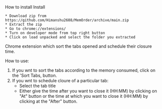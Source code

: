 How to install Install


    * Download zip from https://github.com/Himanshu2608/MemOrder/archive/main.zip
    * Extract the zip 
    * Go to chrome://extensions/
    * Turn on developer mode from top right button
    * Click on load unpacked and select the folder you extracted 



Chrome extension which sort the tabs opened and schedule their closure time.


How to use:
1. If you wnt to sort the tabs according to the memory consumed, click on the 'Sort Tabs, button.
2. If you wnt to schedule cloure of a particular tab:
   * Select the tab title
   * Either give the time after you want to close it (HH:MM) by clicking on "At" button or the time at which you want to close it (HH:MM) by clicking at the "After" button.
